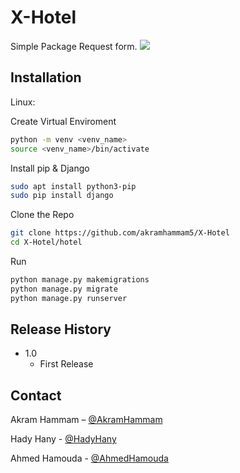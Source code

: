 # X-Hotel


Simple Package Request form.
![](header.png)

## Installation

Linux:

Create Virtual Enviroment
```sh
python -m venv <venv_name>
source <venv_name>/bin/activate
```
Install pip & Django
```sh
sudo apt install python3-pip
sudo pip install django
```

Clone the Repo
```sh
git clone https://github.com/akramhammam5/X-Hotel
cd X-Hotel/hotel
```

Run
```sh
python manage.py makemigrations
python manage.py migrate
python manage.py runserver
```

## Release History

* 1.0
    * First Release

## Contact

Akram Hammam – [@AkramHammam](https://github.com/akramhammam5) 

Hady Hany - [@HadyHany]([(https://github.com/hadyhany23)) 

Ahmed Hamouda - [@AhmedHamouda](https://twitter.com/dbader_org) 



 
